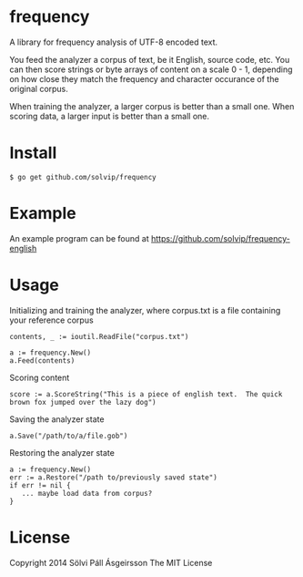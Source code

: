 frequency
=========

A library for frequency analysis of UTF-8 encoded text.

You feed the analyzer a corpus of text, be it English, source code, etc.
You can then score strings or byte arrays of content on a scale 0 - 1, depending on
how close they match the frequency and character occurance of the original corpus.

When training the analyzer, a larger corpus is better than a small one.
When scoring data, a larger input is better than a small one.

Install
=======
```
$ go get github.com/solvip/frequency
```

Example
=======
An example program can be found at https://github.com/solvip/frequency-english

Usage
=====

Initializing and training the analyzer, where corpus.txt is a file containing your reference corpus
```
contents, _ := ioutil.ReadFile("corpus.txt")

a := frequency.New()
a.Feed(contents)
```

Scoring content
```
score := a.ScoreString("This is a piece of english text.  The quick brown fox jumped over the lazy dog")
```

Saving the analyzer state
```
a.Save("/path/to/a/file.gob")
```

Restoring the analyzer state
```
a := frequency.New()
err := a.Restore("/path to/previously saved state")
if err != nil {
   ... maybe load data from corpus?  
}
```

License
=======
Copyright 2014 Sölvi Páll Ásgeirsson
The MIT License